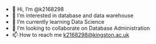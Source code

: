- 👋 Hi, I’m @k2168298
- 👀 I’m interested in database and data warehouse
- 🌱 I’m currently learning Data Science
- 💞️ I’m looking to collaborate on Database Administration
- 📫 How to reach me k2168298@kingston.ac.uk

<!---
k2168298/k2168298 is a ✨ special ✨ repository because its `README.md` (this file) appears on your GitHub profile.
You can click the Preview link to take a look at your changes.
--->
